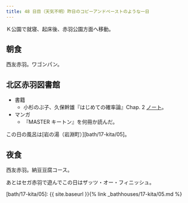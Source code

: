 ```yaml
---
title: 48 日目（天気不明）昨日のコピーアンドペーストのような一日
---
```


Ｋ公園で就寝、起床後、赤羽公園方面へ移動。

## 朝食

西友赤羽。ワゴンパン。

## 北区赤羽図書館

* 書籍
  * 小杉のぶ子、久保幹雄『はじめての確率論』Chap. 2 [ノート][kosugi11]。
* マンガ
  * 『MASTER キートン』を何冊か読んだ。

この日の風呂は[岩の湯（岩淵町）][bath/17-kita/05]。

[kosugi11]: <https://github.com/showa-yojyo/jupyter-notebooks/kosugi11>

## 夜食

西友赤羽。納豆豆腐コース。

あとはセガ赤羽で遊んでこの日はザッツ・オー・フィニッシュ。

[bath/17-kita/05]: {{ site.baseurl }}{% link _bathhouses/17-kita/05.md %}
